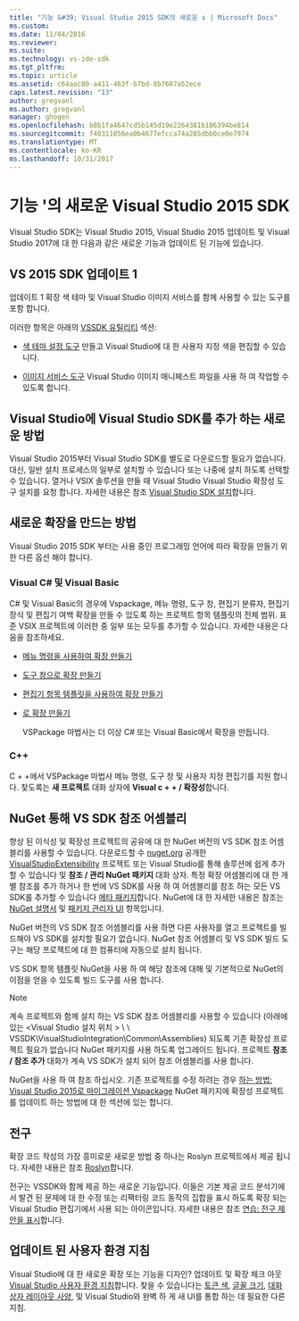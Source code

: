```yaml
---
title: "기능 &#39; Visual Studio 2015 SDK의 새로운 s | Microsoft Docs"
ms.custom: 
ms.date: 11/04/2016
ms.reviewer: 
ms.suite: 
ms.technology: vs-ide-sdk
ms.tgt_pltfrm: 
ms.topic: article
ms.assetid: c64aac80-a411-463f-b7bd-8b7607a52ece
caps.latest.revision: "13"
author: gregvanl
ms.author: gregvanl
manager: ghogen
ms.openlocfilehash: b8b1fa4647cd5b145d19e2264381b186394be814
ms.sourcegitcommit: f40311056ea0b4677efcca74a285dbb0ce0e7974
ms.translationtype: MT
ms.contentlocale: ko-KR
ms.lasthandoff: 10/31/2017
---
```

# <a name="what39s-new-in-the-visual-studio-2015-sdk"></a>기능 &#39;의 새로운 Visual Studio 2015 SDK
Visual Studio SDK는 Visual Studio 2015, Visual Studio 2015 업데이트 및 Visual Studio 2017에 대 한 다음과 같은 새로운 기능과 업데이트 된 기능에 있습니다.  
  
## <a name="vs-2015-sdk-update-1"></a>VS 2015 SDK 업데이트 1  
 업데이트 1 확장 색 테마 및 Visual Studio 이미지 서비스를 함께 사용할 수 있는 도구를 포함 합니다.  
  
 이러한 항목은 아래의 [VSSDK 유틸리티](../extensibility/internals/vssdk-utilities.md) 섹션:  
  
-   [색 테마 설정 도구](../extensibility/internals/color-theming-tools.md) 만들고 Visual Studio에 대 한 사용자 지정 색을 편집할 수 있습니다.  
  
-   [이미지 서비스 도구](../extensibility/internals/image-service-tools.md) Visual Studio 이미지 매니페스트 파일을 사용 하 여 작업할 수 있도록 합니다.  
  
## <a name="new-way-to-add-the-visual-studio-sdk-to-visual-studio"></a>Visual Studio에 Visual Studio SDK를 추가 하는 새로운 방법  
 Visual Studio 2015부터 Visual Studio SDK를 별도로 다운로드할 필요가 없습니다. 대신, 일반 설치 프로세스의 일부로 설치할 수 있습니다 또는 나중에 설치 하도록 선택할 수 있습니다. 열거나 VSIX 솔루션을 만들 때 Visual Studio Visual Studio 확장성 도구 설치를 요청 합니다. 자세한 내용은 참조 [Visual Studio SDK 설치](../extensibility/installing-the-visual-studio-sdk.md)합니다.  
  
## <a name="new-ways-of-creating-extensions"></a>새로운 확장을 만드는 방법  
 Visual Studio 2015 SDK 부터는 사용 중인 프로그래밍 언어에 따라 확장을 만들기 위한 다른 옵션 해야 합니다.  
  
### <a name="visual-c-and-visual-basic"></a>Visual C# 및 Visual Basic  
 C# 및 Visual Basic의 경우에 Vspackage, 메뉴 명령, 도구 창, 편집기 분류자, 편집기 장식 및 편집기 여백 확장을 만들 수 있도록 하는 프로젝트 항목 템플릿의 전체 범위. 표준 VSIX 프로젝트에 이러한 중 일부 또는 모두를 추가할 수 있습니다. 자세한 내용은 다음을 참조하세요.  
  
-   [메뉴 명령을 사용하여 확장 만들기](../extensibility/creating-an-extension-with-a-menu-command.md)  
  
-   [도구 창으로 확장 만들기](../extensibility/creating-an-extension-with-a-tool-window.md)  
  
-   [편집기 항목 템플릿을 사용하여 확장 만들기](../extensibility/creating-an-extension-with-an-editor-item-template.md)  
  
-   [로 확장 만들기](../extensibility/creating-an-extension-with-a-vspackage.md)  
  
     VSPackage 마법사는 더 이상 C# 또는 Visual Basic에서 확장을 만듭니다.  
  
### <a name="c"></a>C++  
 C + +에서 VSPackage 마법사 메뉴 명령, 도구 창 및 사용자 지정 편집기를 지원 합니다. 찾도록는 **새 프로젝트** 대화 상자에 **Visual c + + / 확장성**합니다.  
  
## <a name="vs-sdk-reference-assemblies-via-nuget"></a>NuGet 통해 VS SDK 참조 어셈블리  
 향상 된 이식성 및 확장성 프로젝트의 공유에 대 한 NuGet 버전의 VS SDK 참조 어셈블리를 사용할 수 있습니다.  다운로드할 수 [nuget.org](http://www.nuget.org) 공개한 [VisualStudioExtensibility](http://www.nuget.org/profiles/VisualStudioExtensibility) 프로젝트 또는 Visual Studio를 통해 솔루션에 쉽게 추가할 수 있습니다 및 **참조 / 관리 NuGet 패키지** 대화 상자. 특정 확장 어셈블리에 대 한 개별 참조를 추가 하거나 한 번에 VS SDK를 사용 하 여 어셈블리를 참조 하는 모든 VS SDK를 추가할 수 있습니다 [메타 패키지](http://www.nuget.org/packages/VSSDK_Reference_Assemblies)합니다. NuGet에 대 한 자세한 내용은 참조는 [NuGet 설명서](http://docs.microsoft.com/NuGet) 및 [패키지 관리자 UI](http://docs.microsoft.com/NuGet/Tools/Package-Manager-UI) 항목입니다.  
  
 NuGet 버전의 VS SDK 참조 어셈블리를 사용 하면 다른 사용자를 열고 프로젝트를 빌드해야 VS SDK를 설치할 필요가 없습니다.  NuGet 참조 어셈블리 및 VS SDK 빌드 도구는 해당 프로젝트에 대 한 컴퓨터에 자동으로 설치 됩니다.  
  
 VS SDK 항목 템플릿 NuGet을 사용 하 여 해당 참조에 대해 및 기본적으로 NuGet의 이점을 얻을 수 있도록 빌드 도구를 사용 합니다.  
  
> [!NOTE]
>  계속 프로젝트와 함께 설치 하는 VS SDK 참조 어셈블리를 사용할 수 있습니다 (아래에 있는 \<Visual Studio 설치 위치 > \ \ VSSDK\VisualStudioIntegration\Common\Assemblies) 되도록 기존 확장성 프로젝트 필요가 없습니다 NuGet 패키지를 사용 하도록 업그레이드 됩니다.  프로젝트 **참조 / 참조 추가** 대화가 계속 VS SDK가 설치 되어 참조 어셈블리를 사용 합니다.  
>   
>  NuGet을 사용 하 여 참조 하십시오. 기존 프로젝트를 수정 하려는 경우 [하는 방법: Visual Studio 2015로 마이그레이션 Vspackage](../extensibility/how-to-migrate-extensibility-projects-to-visual-studio-2015.md) NuGet 패키지에 확장성 프로젝트를 업데이트 하는 방법에 대 한 섹션에 있는 합니다.  
  
## <a name="light-bulbs"></a>전구  
 확장 코드 작성의 가장 흥미로운 새로운 방법 중 하나는 Roslyn 프로젝트에서 제공 됩니다. 자세한 내용은 참조 [Roslyn](https://github.com/dotnet/Roslyn)합니다.  
  
 전구는 VSSDK와 함께 제공 하는 새로운 기능입니다. 이들은 기본 제공 코드 분석기에서 발견 된 문제에 대 한 수정 또는 리팩터링 코드 동작의 집합을 표시 하도록 확장 되는 Visual Studio 편집기에서 사용 되는 아이콘입니다. 자세한 내용은 참조 [연습: 전구 제안을 표시](../extensibility/walkthrough-displaying-light-bulb-suggestions.md)합니다.  
  
## <a name="updated-user-experience-guidelines"></a>업데이트 된 사용자 환경 지침  
 Visual Studio에 대 한 새로운 확장 또는 기능을 디자인? 업데이트 및 확장 체크 아웃 [Visual Studio 사용자 환경 지침](../extensibility/ux-guidelines/visual-studio-user-experience-guidelines.md)합니다.  찾을 수 있습니다는 [토큰 색](../extensibility/ux-guidelines/shared-colors-for-visual-studio.md), [글꼴 크기](../extensibility/ux-guidelines/fonts-and-formatting-for-visual-studio.md), [대화 상자 레이아웃 사양](../extensibility/ux-guidelines/layout-for-visual-studio.md), 및 Visual Studio와 완벽 하 게 새 UI를 통합 하는 데 필요한 다른 지침.